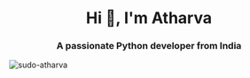 <h1 align="center">Hi 👋, I'm Atharva</h1>
<h3 align="center">A passionate Python developer from India</h3>
<image src="https://wakatime.com/share/@db7ff86a-0180-4776-8fef-c36d6c03cac5/518585e6-213e-4f51-930a-43d0fc46bb26.svg' height=400px/>
<p><img align="center" src="https://github-readme-streak-stats.herokuapp.com/?user=sudo-atharva&" alt="sudo-atharva" /></p>
